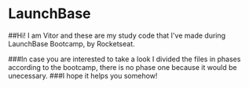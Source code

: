 # LaunchBase

##Hi! I am Vitor and these are my study code that I've made during LaunchBase Bootcamp, by Rocketseat.

###In case you are interested to take a look I divided the files in phases according to the bootcamp, there is no phase one because it would be unecessary.
###I hope it helps you somehow!
